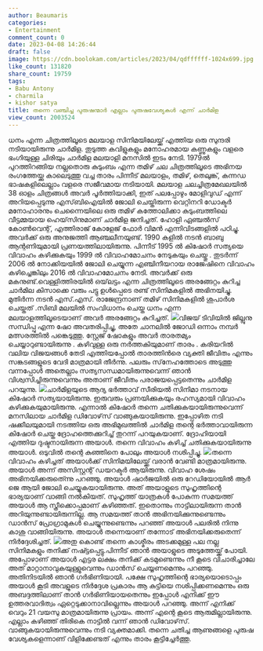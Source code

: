 ```yaml
---
author: Beaumaris
categories:
- Entertainment
comment_count: 0
date: 2023-04-08 14:26:44
draft: false
image: https://cdn.boolokam.com/articles/2023/04/qdffffff-1024x699.jpg
like_count: 131820
share_count: 19759
tags:
- Babu Antony
- charmila
- kishor satya
title: തന്നെ വഞ്ചിച്ച പുരുഷന്മാർ എല്ലാം പുരുഷവേശ്യകൾ എന്ന് ചാര്‍മിള
view_count: 2003524
---
```


ധനം എന്ന ചിത്രത്തിലൂടെ മലയാള സിനിമയിലേയ്ക്ക് എത്തിയ ഒരു സുന്ദരി നടിയായിരുന്നു ചാര്‍മിള. തുടുത്ത കവിളുകളും മനോഹരമായ കണ്ണുകളും വളരെ ഭംഗിയുള്ള ചിരിയും ചാര്‍മിള മലയാളി മനസില്‍ ഇടം നേടി. 1979ല്‍ പുറത്തിറങ്ങിയ നല്ലതൊരു കുടുംബം എന്ന തമിഴ് ചല ചിത്രത്തിലൂടെ അഭിനയ രംഗത്തേയ്ക്കു കാലെടുത്തു വച്ച താരം പിന്നീട് മലയാളം, തമിഴ്, തെലുങ്ക്, കന്നഡ ഭാഷകളിലെല്ലാം വളരെ സജീവമായ നടിയായി. മലയാള ചലച്ചിത്രമേഖലയിൽ 38 ഓളം ചിത്രങ്ങൾ അവർ പൂർത്തിയാക്കി, ഇത് പലപ്പോഴും മോളിവുഡ് എന്ന് അറിയപ്പെടുന്നു എസ്‌ബി‌ഐയിൽ ജോലി ചെയ്തിരുന്ന വെറ്റിനറി ഡോക്ടർ മനോഹാരനും ചെന്നൈയിലെ ഒരു തമിഴ് കത്തോലിക്കാ കുടുംബത്തിലെ വീട്ടമ്മയായ ഹെയ്‌സിനുമാണ് ചാർമിള ജനിച്ചത്. ഹോളി ഏഞ്ചൽസ് കോൺവെന്റ്, എത്തിരാജ് കോളേജ് ഫോർ വിമൻ എന്നിവിടങ്ങളിൽ പഠിച്ചു. അവർക്ക് ഒരു അനുജത്തി ആഞ്ചലീനയുണ്ട്. 1990 കളിൽ നടൻ ബാബു ആന്റണിയുമായി പ്രണയത്തിലായിരുന്നു. പിന്നീട് 1995 ൽ കിഷോർ സത്യയെ വിവാഹം കഴിക്കുകയും 1999 ൽ വിവാഹമോചനം നേടുകയും ചെയ്തു . തുടർന്ന് 2006 ൽ നോക്കിയയിൽ ജോലി ചെയ്യുന്ന എഞ്ചിനീയറായ രാജേഷിനെ വിവാഹം കഴിച്ചെങ്കിലും 2016 ൽ വിവാഹമോചനം നേടി. അവർക്ക് ഒരു മകനുണ്ട്.വെള്ളിത്തിരയിൽ ഒയ്‌ലട്ടം എന്ന ചിത്രത്തിലൂടെ അരങ്ങേറ്റം കുറിച്ച ചാർമില കിസാക്കെ വരും പട്ടു ഉൾപ്പെടെ രണ്ട് സിനിമകളിൽ അഭിനയിച്ചു. മുതിർന്ന നടൻ എസ്.എസ്. രാജേന്ദ്രനാണ് തമിഴ് സിനിമകളിൽ ശുപാർശ ചെയ്തത് .സിബി മലയിൽ സംവിധാനം ചെയ്ത ധനം എന്ന മലയാളത്തിലൂടെയാണ് അവർ അരങ്ങേറ്റം കുറിച്ചത്. ![](https://cdn.boolokam.com/articles/2023/04/qdffffff-1024x699.jpg)വിജയ് ടിവിയിൽ ജില്ലുനു സന്ധിപ്പു എന്ന ഷോ അവതരിപ്പിച്ചു, അതേ ചാനലിൽ ജോഡി ഒന്നാം നമ്പർ മത്സരത്തിൽ പങ്കെടുത്തു. സ്റ്റേജ് ഷോകളും അവർ താരതമ്യം ചെയ്യാറുണ്ടായിരുന്നു . കഴിവുള്ള ഒരു നർത്തകിയുമാണ് താരം . കരിയറില്‍ വലിയ വിജയങ്ങള്‍ തേടി എത്തിയപ്പോല്‍ താരത്തിന്‍രെ വ്യക്തി ജീവിതം എന്നും സങ്കടങ്ങളുടെ വേദി മാത്രമായി തീര്‍ന്നു. പലരും സ്‌നേഹത്തോടെ അടുത്തു വന്നപ്പോള്‍ അതെല്ലാം സത്യസന്ധമായിരുന്നുവെന്ന് ഞാന്‍ വിശ്വസിച്ചിരുന്നുവെന്നും അതാണ് ജീവിതം പരാജയപ്പെട്ടതെന്നും ചാര്‍മിള പറയുന്നു. ![](https://cdn.boolokam.com/articles/2023/04/pic-1024x768.jpg)ചാര്‍മിളയുടെ ആദ്യ ഭര്‍ത്താവ്‌ സീരിയല്‍ സിനിമാ നടനായ കിഷോര്‍ സത്യയായിരുന്നു. ഇരുവരും പ്രണയിക്കുകയും രഹസ്യമായി വിവാഹം കഴിക്കുകയുമായിരുന്നു. എന്നാല്‍ കിഷോര്‍ തന്നെ ചതിക്കുകയായിരുന്നുവെന്ന് മനസിലായ ചാര്‍മിള ഡിവോഴ്‌സ് വാങ്ങുകയായിരുന്നു. ഇപ്പോഴിത നടി ഷക്കീലയുമായി നടത്തിയ ഒരു അഭിമുഖത്തില്‍ ചാര്‍മിള തന്റെ ഭര്‍ത്താവായിരുന്ന കിഷോര്‍ ചെയ്ത ദ്രോഹത്തെക്കുറിച്ച് തുറന്ന് പറയുകയാണ്. ദ്രോഹിയായി എത്തിയ ദുഷ്ടനായിരുന്ന അയാള്‍. തന്നെ വിവാഹം കഴിച്ച് ചതിക്കുകയായിരുന്നു അയാള്‍. ഒടുവില്‍ തന്റെ കുഞ്ഞിനെ പോലും അയാള്‍ നശിപ്പിച്ചു. ![](https://cdn.boolokam.com/articles/2023/04/fwfg.jpg)തന്നെ വിവാഹം കഴിച്ചത് അയാള്‍ക്ക് സിനിമയിലേയ്ക്ക് വരാന്‍ വേണ്ടി മാത്രമായിരുന്നു. അയാള്‍ അന്ന് അസിസ്റ്റന്റ് ഡയറക്ടര്‍ ആയിരുന്നു. വിവാഹ ശേഷം അഭിനയിക്കരുതെ്ന്നു പറഞ്ഞു. അയാള്‍ ഷാര്‍ജയില്‍ ഒരു റേഡിയോയില്‍ ആര്‍ ജെ ആയി ജോലി ചെയ്യുകയായിരുന്നു. അത് അയാളുടെ സുഹൃത്തിന്റെ ഭാര്യയാണ് വാങ്ങി നല്‍കിയത്. സുഹൃത്ത് യാത്രകള്‍ പോകുന്ന സമയത്ത് അയാള്‍ ആ സ്ത്രീക്കൊപ്പമാണ് കഴിഞ്ഞത്. ഇതൊന്നും നാട്ടിലായിരുന്ന താന്‍ അറിയുന്നുണ്ടായിരുന്നില്ല. ആ സമയത്ത് താന്‍ അഭിനയിക്കുന്നുണ്ടെന്നും ഡാന്‍സ് പ്രോഗ്രാമുകള്‍ ചെയ്യുന്നുണ്ടെന്നും പറഞ്ഞ് അയാള്‍ പലരില്‍ നിന്നു കാശു വാങ്ങിയിരുന്നു. അയാള്‍ തന്നെയാണ് തന്നോട് അഭിനയിക്കരുതെന്ന് നിര്‍ദ്ദേശിച്ചത്. ![](https://cdn.boolokam.com/articles/2023/04/55-1.jpg)അതു കൊണ്ട് തന്നെ കാശ്മീരം അടക്കമുള്ള പല നല്ല സിനിമകളും തനിക്ക് നഷ്ട്ടപ്പെട്ടു.പിന്നീട് ഞാന്‍ അയാളുടെ അടുത്തേയ്ക്ക് പോയി. അപ്പോഴാണ് അയാള്‍ എട്ടര ലക്ഷം തനിക്ക് കടമുണ്ടെന്നും നീ കൂടെ വിചാരിച്ചാലേ അത് മാറ്റാനാവുകയുള്ളുവെന്നും ഡാന്‍സ് ചെയ്യണമെന്നും പറഞ്ഞു. അതിനിടയില്‍ ഞാന്‍ ഗര്‍ഭിണിയായി. പക്ഷേ സുഹൃത്തിന്റെ ഭാര്യയൊടൊപ്പം അയാള്‍ കൂടി അവളുടെ നിര്‍ദ്ദേശ പ്രകാരം ആ കുട്ടിയെ നശിപ്പിക്കണമെന്നും ഒരു അബദ്ദത്തിലാണ് താന്‍ ഗര്‍ഭിണിയായതെന്നും ഇപ്പോള്‍ എനിക്ക് ഈ ഉത്തരവാദിത്വം ഏറ്റെടുക്കാനാവില്ലെന്നും അയാള്‍ പറഞ്ഞു. അന്ന് എനിക്ക് വെറും 21 വയസു മാത്രമായിരുന്നു പ്രായം. അന്ന് എന്റെ കൂടെ ആരുമില്ലായിരുന്നു. എല്ലാം കഴിഞ്ഞ് തിരികെ നാട്ടില്‍ വന്ന് ഞാന്‍ ഡിവോഴ്‌സ്. വാങ്ങുകയായിരുന്നുവെന്നും നടി വ്യക്തമാക്കി. തന്നെ ചതിച്ച ആണുങ്ങളെ പുരുഷ വേശ്യകളെന്നാണ് വിളിക്കേണ്ടത് എന്നും താരം കൂട്ടിച്ചേര്‍ത്തു.